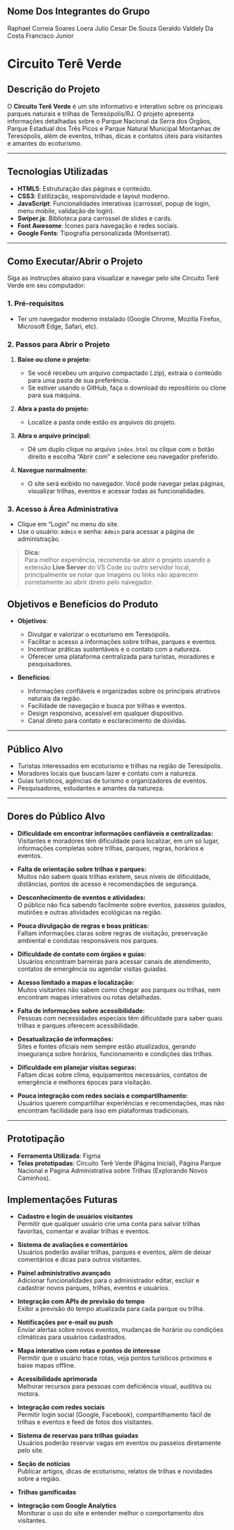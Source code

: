 ## Nome Dos Integrantes do Grupo
Raphael Correia Soares Loera
Julio Cesar De Souza Geraldo
Valdely Da Costa Francisco Junior


# Circuito Terê Verde

## Descrição do Projeto

O **Circuito Terê Verde** é um site informativo e interativo sobre os principais parques naturais e trilhas de Teresópolis/RJ.
O projeto apresenta informações detalhadas sobre o Parque Nacional da Serra dos Órgãos,
Parque Estadual dos Três Picos e Parque Natural Municipal Montanhas de Teresópolis,
além de eventos, trilhas, dicas e contatos úteis para visitantes e amantes do ecoturismo.

---

## Tecnologias Utilizadas

- **HTML5**: Estruturação das páginas e conteúdo.
- **CSS3**: Estilização, responsividade e layout moderno.
- **JavaScript**: Funcionalidades interativas (carrossel, popup de login, menu mobile, validação de login).
- **Swiper.js**: Biblioteca para carrossel de slides e cards.
- **Font Awesome**: Ícones para navegação e redes sociais.
- **Google Fonts**: Tipografia personalizada (Montserrat).

---

## Como Executar/Abrir o Projeto

Siga as instruções abaixo para visualizar e navegar pelo site Circuito Terê Verde em seu computador:

### 1. Pré-requisitos

- Ter um navegador moderno instalado (Google Chrome, Mozilla Firefox, Microsoft Edge, Safari, etc).

### 2. Passos para Abrir o Projeto

1. **Baixe ou clone o projeto:**
   - Se você recebeu um arquivo compactado (.zip), extraia o conteúdo para uma pasta de sua preferência.
   - Se estiver usando o GitHub, faça o download do repositório ou clone para sua máquina.

2. **Abra a pasta do projeto:**
   - Localize a pasta onde estão os arquivos do projeto.

3. **Abra o arquivo principal:**
   - Dê um duplo clique no arquivo `index.html` ou clique com o botão direito e escolha “Abrir com” e selecione seu navegador preferido.

4. **Navegue normalmente:**
   - O site será exibido no navegador. Você pode navegar pelas páginas, visualizar trilhas, eventos e acessar todas as funcionalidades.

### 3. Acesso à Área Administrativa

- Clique em “Login” no menu do site.
- Use o usuário: `Admin` e senha: `Admin` para acessar a página de administração.

> **Dica:**  
> Para melhor experiência, recomenda-se abrir o projeto usando a extensão **Live Server** do VS Code ou outro servidor local, principalmente se notar que imagens ou links não aparecem corretamente ao abrir direto pelo navegador.


## Objetivos e Benefícios do Produto

- **Objetivos**:
  - Divulgar e valorizar o ecoturismo em Teresópolis.
  - Facilitar o acesso a informações sobre trilhas, parques e eventos.
  - Incentivar práticas sustentáveis e o contato com a natureza.
  - Oferecer uma plataforma centralizada para turistas, moradores e pesquisadores.

- **Benefícios**:
  - Informações confiáveis e organizadas sobre os principais atrativos naturais da região.
  - Facilidade de navegação e busca por trilhas e eventos.
  - Design responsivo, acessível em qualquer dispositivo.
  - Canal direto para contato e esclarecimento de dúvidas.

---

## Público Alvo

- Turistas interessados em ecoturismo e trilhas na região de Teresópolis.
- Moradores locais que buscam lazer e contato com a natureza.
- Guias turísticos, agências de turismo e organizadores de eventos.
- Pesquisadores, estudantes e amantes da natureza.

---

## Dores do Público Alvo

- **Dificuldade em encontrar informações confiáveis e centralizadas:**  
  Visitantes e moradores têm dificuldade para localizar, em um só lugar, informações completas sobre trilhas, parques, regras, horários e eventos.

- **Falta de orientação sobre trilhas e parques:**  
  Muitos não sabem quais trilhas existem, seus níveis de dificuldade, distâncias, pontos de acesso e recomendações de segurança.

- **Desconhecimento de eventos e atividades:**  
  O público não fica sabendo facilmente sobre eventos, passeios guiados, mutirões e outras atividades ecológicas na região.

- **Pouca divulgação de regras e boas práticas:**  
  Faltam informações claras sobre regras de visitação, preservação ambiental e condutas responsáveis nos parques.

- **Dificuldade de contato com órgãos e guias:**  
  Usuários encontram barreiras para acessar canais de atendimento, contatos de emergência ou agendar visitas guiadas.

- **Acesso limitado a mapas e localização:**  
  Muitos visitantes não sabem como chegar aos parques ou trilhas, nem encontram mapas interativos ou rotas detalhadas.

- **Falta de informações sobre acessibilidade:**  
  Pessoas com necessidades especiais têm dificuldade para saber quais trilhas e parques oferecem acessibilidade.

- **Desatualização de informações:**  
  Sites e fontes oficiais nem sempre estão atualizados, gerando insegurança sobre horários, funcionamento e condições das trilhas.

- **Dificuldade em planejar visitas seguras:**  
  Faltam dicas sobre clima, equipamentos necessários, contatos de emergência e melhores épocas para visitação.

- **Pouca integração com redes sociais e compartilhamento:**  
  Usuários querem compartilhar experiências e recomendações, mas não encontram facilidade para isso em plataformas tradicionais.

---

## Prototipação
- **Ferramenta Utilizada**: Figma
- **Telas prototipadas**: Circuito Terê Verde (Página Inicial), Página Parque Nacional e Pagina Administrativa sobre Trilhas (Explorando Novos Caminhos).



## Implementações Futuras

- **Cadastro e login de usuários visitantes**  
  Permitir que qualquer usuário crie uma conta para salvar trilhas favoritas, comentar e avaliar trilhas e eventos.

- **Sistema de avaliações e comentários**  
  Usuários poderão avaliar trilhas, parques e eventos, além de deixar comentários e dicas para outros visitantes.

- **Painel administrativo avançado**  
  Adicionar funcionalidades para o administrador editar, excluir e cadastrar novos parques, trilhas, eventos e usuários.

- **Integração com APIs de previsão do tempo**  
  Exibir a previsão do tempo atualizada para cada parque ou trilha.

- **Notificações por e-mail ou push**  
  Enviar alertas sobre novos eventos, mudanças de horário ou condições climáticas para usuários cadastrados.

- **Mapa interativo com rotas e pontos de interesse**  
  Permitir que o usuário trace rotas, veja pontos turísticos próximos e baixe mapas offline.


- **Acessibilidade aprimorada**  
  Melhorar recursos para pessoas com deficiência visual, auditiva ou motora.

- **Integração com redes sociais**  
  Permitir login social (Google, Facebook), compartilhamento fácil de trilhas e eventos e feed de fotos dos visitantes.



- **Sistema de reservas para trilhas guiadas**  
  Usuários poderão reservar vagas em eventos ou passeios diretamente pelo site.

- **Seção de notícias**  
  Publicar artigos, dicas de ecoturismo, relatos de trilhas e novidades sobre a região.

- **Trilhas gamificadas**  


- **Integração com Google Analytics**  
  Monitorar o uso do site e entender melhor o comportamento dos visitantes.

